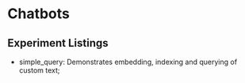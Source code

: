 # Chatbots

## Experiment Listings

- simple_query: Demonstrates embedding, indexing and querying of custom text;
